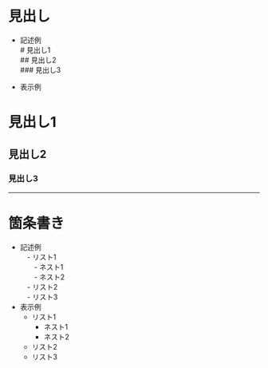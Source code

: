 # 見出し
- 記述例  
\# 見出し1  
\## 見出し2  
\### 見出し3  

- 表示例
# 見出し1
## 見出し2
### 見出し3

---
# 箇条書き
- 記述例  
　\- リスト1  
　　\- ネスト1  
　　\- ネスト2  
　\- リスト2  
　\- リスト3  
- 表示例
  - リスト1
    - ネスト1
    - ネスト2
  - リスト2
  - リスト3

